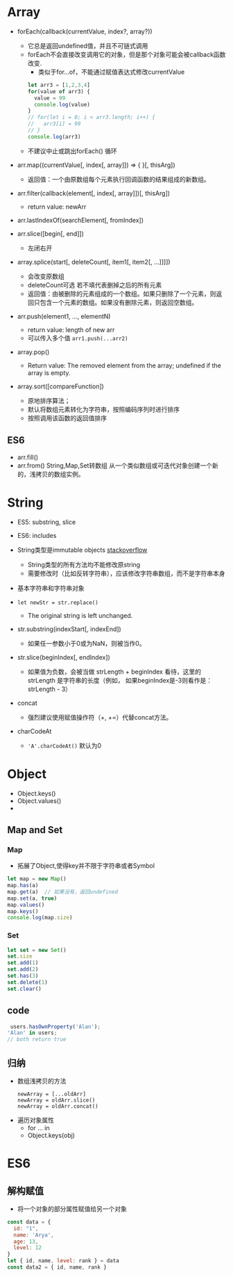 # Array
+ forEach(callback(currentValue, index?, array?))
  + 它总是返回undefined值，并且不可链式调用
  + forEach不会直接改变调用它的对象，但是那个对象可能会被callback函数改变.
    + 类似于for...of，不能通过赋值表达式修改currentValue
    ```js
    let arr3 = [1,2,3,4]
    for(value of arr3) {
      value = 99
      console.log(value)
    }
    // for(let i = 0; i < arr3.length; i++) {
    //   arr3[i] = 99
    // }
    console.log(arr3)
    ```
  + 不建议中止或跳出forEach() 循环

+ arr.map((currentValue[, index[, array]]) => { }[, thisArg])
  + 返回值：一个由原数组每个元素执行回调函数的结果组成的新数组。

+ arr.filter(callback(element[, index[, array]])[, thisArg])
  + return value: newArr

+ arr.lastIndexOf(searchElement[, fromIndex])

+ arr.slice([begin[, end]])
  + 左闭右开

+ array.splice(start[, deleteCount[, item1[, item2[, ...]]]])
  + 会改变原数组
  + deleteCount可选 若不填代表删掉之后的所有元素
  + 返回值：由被删除的元素组成的一个数组。如果只删除了一个元素，则返回只包含一个元素的数组。如果没有删除元素，则返回空数组。

+ arr.push(element1, ..., elementN)
  + return value: length of new arr
  + 可以传入多个值 `arr1.push(...arr2)`

+ array.pop()
  + Return value: The removed element from the array; undefined if the array is empty.

+ array.sort([compareFunction])
  + 原地排序算法；
  + 默认将数组元素转化为字符串，按照编码序列时进行排序 
  + 按照调用该函数的返回值排序

## ES6
+ arr.fill()
+ arr.from()  String,Map,Set转数组  从一个类似数组或可迭代对象创建一个新的，浅拷贝的数组实例。 



# String
+ ES5: substring, slice
+ ES6: includes
+ String类型是immutable objects [stackoverflow](https://stackoverflow.com/questions/51185/are-javascript-strings-immutable-do-i-need-a-string-builder-in-javascript)
  + String类型的所有方法均不能修改原string
  + 需要修改时（比如反转字符串），应该修改字符串数组，而不是字符串本身
+ 基本字符串和字符串对象

+ `let newStr = str.replace()`
  + The original string is left unchanged.
+ str.substring(indexStart[, indexEnd])
  + 如果任一参数小于0或为NaN，则被当作0。
+ str.slice(beginIndex[, endIndex])
  + 如果值为负数，会被当做 strLength + beginIndex 看待，这里的strLength 是字符串的长度（例如， 如果beginIndex是-3则看作是：strLength - 3）

+ concat
  + 强烈建议使用赋值操作符（+, +=）代替concat方法。
+ charCodeAt
  + `'A'.charCodeAt()` 默认为0

# Object
+ Object.keys()
+ Object.values()
+ 



## Map and Set
### Map
+ 拓展了Object,使得key并不限于字符串或者Symbol
```js
let map = new Map()
map.has(a)
map.get(a)  // 如果没有，返回undefined
map.set(a, true)
map.values()
map.keys()
console.log(map.size)
```
### Set
```js
let set = new Set()
set.size
set.add(1)
set.add(2)
set.has(3)
set.delete(1)
set.clear()
```


## code
```js
 users.hasOwnProperty('Alan');
'Alan' in users;
// both return true

```
## 归纳
+ 数组浅拷贝的方法
  ```
  newArray = [...oldArr]
  newArray = oldArr.slice()
  newArray = oldArr.concat()
  ```
+ 遍历对象属性
  + for ... in
  + Object.keys(obj)


# ES6
## 解构赋值
+ 将一个对象的部分属性赋值给另一个对象
```js
const data = {
  id: "1",
  name: 'Arya',
  age: 13,
  level: 12
}
let { id, name, level: rank } = data
const data2 = { id, name, rank }
```
